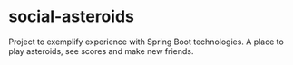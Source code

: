 # social-asteroids
Project to exemplify experience with Spring Boot technologies. A place to play asteroids, see scores and make new friends.
